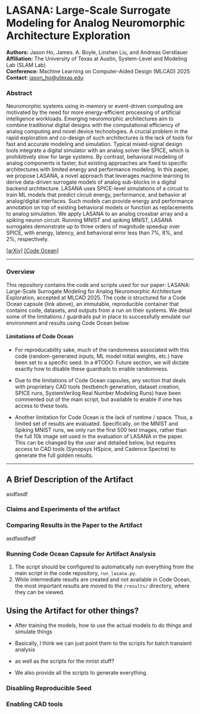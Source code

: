 # LASANA: Large-Scale Surrogate Modeling for Analog Neuromorphic Architecture Exploration
**Authors:** Jason Ho, James. A. Boyle, Linshen Liu, and Andreas Gerstlauer \
**Affiliation:** The University of Texas at Austin, System-Level and Modeling Lab (SLAM Lab) \
**Conference:** Machine Learning on Computer-Aided Design (MLCAD) 2025 \
**Contact**: jason_ho@utexas.edu


### Abstract
Neuromorphic systems using in-memory or event-driven computing are motivated by the need for more energy-efficient processing of artificial intelligence workloads. Emerging neuromorphic architectures aim to combine traditional digital designs with the computational efficiency of analog computing and novel device technologies. A crucial problem in the rapid exploration and co-design of such architectures is the lack of tools for fast and accurate modeling and simulation. Typical mixed-signal design tools integrate a digital simulator with an analog solver like SPICE, which is prohibitively slow for large systems. By contrast, behavioral modeling of analog components is faster, but existing approaches are fixed to specific architectures with limited energy and performance modeling. In this paper, we propose LASANA, a novel approach that leverages machine learning to derive data-driven surrogate models of analog sub-blocks in a digital backend architecture. LASANA uses SPICE-level simulations of a circuit to train ML models that predict circuit energy, performance, and behavior at analog/digital interfaces. Such models can provide energy and performance annotation on top of existing behavioral models or function as replacements to analog simulation. We apply LASANA to an analog crossbar array and a spiking neuron circuit. Running MNIST and spiking MNIST, LASANA surrogates demonstrate up to three orders of magnitude speedup over SPICE, with energy, latency, and behavioral error less than 7%, 8%, and 2%, respectively.

[[arXiv]](https://arxiv.org/abs/2507.10748) [[Code Ocean]](optional-link)

---
### Overview
This repository contains the code and scripts used for our paper: LASANA: Large-Scale Surrogate Modeling for Analog Neuromorphic Architecture Exploration, accepted at MLCAD 2025. The code is structured for a Code Ocean capsule (link above), an immutable, reproducible container that contains code, datasets, and outputs from a run on their systems. We detail some of the limitations / guardrails put in place to successfully emulate our environment and results using Code Ocean below.

#### Limitations of Code Ocean
- For reproducability sake, much of the randomness associated with this code (random-generated inputs, ML model initial weights, etc.) have been set to a specific seed. In a #TODO: Future section, we will dictate exactly how to disable these guardrails to enable randomness. 

- Due to the limitations of Code Ocean capsules, any section that deals with proprietary CAD tools (testbench generation, dataset creation, SPICE runs, SystemVerilog Real Number Modeling Runs) have been commented out of the main script, but available to enable if one has access to these tools. 

- Another limitation for Code Ocean is the lack of runtime / space. Thus, a limited set of results are evaluated. Specifically, on the MNIST and Spiking MNIST runs, we only run the first 500 test images, rather than the full 10k image set used in the evaluation of LASANA in the paper. This can be changed by the user and detailed below, but requires access to CAD tools (Synopsys HSpice, and Cadence Spectre) to generate the full golden results. 

---
## A Brief Description of the Artifact
asdfasdf

### Claims and Experiments of the artifact

### Comparing Results in the Paper to the Artifact
asdfasdfadf








### Running Code Ocean Capsule for Artifact Analysis
1. The script should be configured to automatically run everything from the main script in the code repository, `run_lasana.py`. 
2. While intermediate results are created and not available in Code Ocean, the most important results are moved to the `/results/` directory, where they can be viewed.










## Using the Artifact for other things?
 - After training the models, how to use the actual models to do things and simulate things
 - Basically, I think we can just point them to the scripts for batch transient analysis
 - as well as the scripts for the mnist stuff?

 - We also provide all the scripts to generate everything.


### Disabling Reproducible Seed

### Enabling CAD tools
